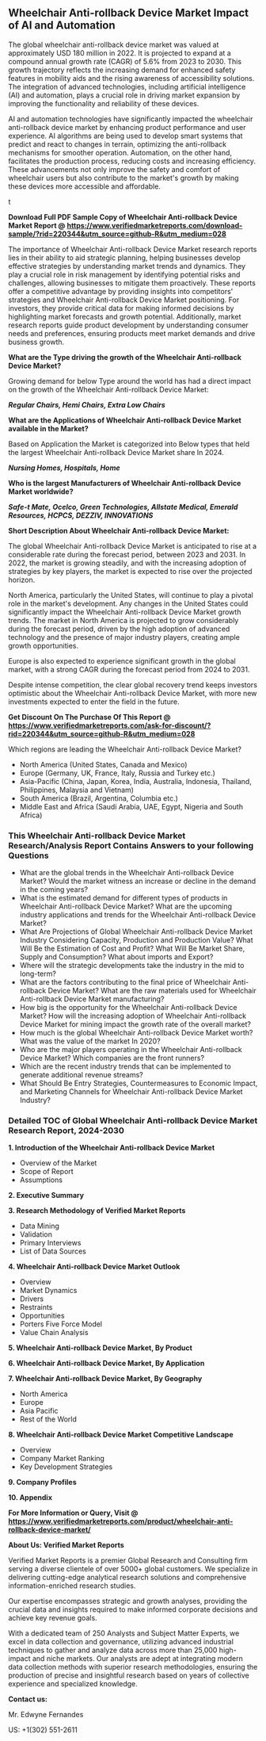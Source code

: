 <h2>Wheelchair Anti-rollback Device Market Impact of AI and Automation</h2><p>The global wheelchair anti-rollback device market was valued at approximately USD 180 million in 2022. It is projected to expand at a compound annual growth rate (CAGR) of 5.6% from 2023 to 2030. This growth trajectory reflects the increasing demand for enhanced safety features in mobility aids and the rising awareness of accessibility solutions. The integration of advanced technologies, including artificial intelligence (AI) and automation, plays a crucial role in driving market expansion by improving the functionality and reliability of these devices.</p><p>AI and automation technologies have significantly impacted the wheelchair anti-rollback device market by enhancing product performance and user experience. AI algorithms are being used to develop smart systems that predict and react to changes in terrain, optimizing the anti-rollback mechanisms for smoother operation. Automation, on the other hand, facilitates the production process, reducing costs and increasing efficiency. These advancements not only improve the safety and comfort of wheelchair users but also contribute to the market's growth by making these devices more accessible and affordable.</p>t</p><p id="" class=""><strong>Download Full PDF Sample Copy of Wheelchair Anti-rollback Device Market Report @ <a href="https://www.verifiedmarketreports.com/download-sample/?rid=220344&utm_source=github-R&utm_medium=028" target="_blank">https://www.verifiedmarketreports.com/download-sample/?rid=220344&utm_source=github-R&utm_medium=028</a></strong></p><p>The importance of&nbsp;Wheelchair Anti-rollback Device Market research reports lies in their ability to aid strategic planning, helping businesses develop effective strategies by understanding market trends and dynamics. They play a crucial role in risk management by identifying potential risks and challenges, allowing businesses to mitigate them proactively. These reports offer a competitive advantage by providing insights into competitors' strategies and Wheelchair Anti-rollback Device Market positioning. For investors, they provide critical data for making informed decisions by highlighting market forecasts and growth potential. Additionally, market research reports guide product development by understanding consumer needs and preferences, ensuring products meet market demands and drive business growth.</p><p><strong>What are the&nbsp;Type driving the growth of the Wheelchair Anti-rollback Device Market?</strong></p><p id="" class="">Growing demand for below Type around the world has had a direct impact on the growth of the Wheelchair Anti-rollback Device Market:</p><em><strong>Regular Chairs, Hemi Chairs, Extra Low Chairs</strong></em></p><strong>What are the&nbsp;Applications&nbsp;of Wheelchair Anti-rollback Device Market available in the Market?</strong></p><p id="" class="">Based on Application the Market is categorized into Below types that held the largest Wheelchair Anti-rollback Device Market share In 2024.</p><em><strong>Nursing Homes, Hospitals, Home</strong></em></p><strong>Who is the largest Manufacturers of Wheelchair Anti-rollback Device Market worldwide?</strong></p><p><em><strong>Safe-t Mate, Ocelco, Green Technologies, Allstate Medical, Emerald Resources, HCPCS, DEZZIV, INNOVATIONS</strong></em></p><p id="" class=""><strong>Short Description About Wheelchair Anti-rollback Device Market:</strong></p><p>The global Wheelchair Anti-rollback Device Market is anticipated to rise at a considerable rate during the forecast period, between 2023 and 2031. In 2022, the market is growing steadily, and with the increasing adoption of strategies by key players, the market is expected to rise over the projected horizon.</p><p>North America, particularly the United States, will continue to play a pivotal role in the market's development. Any changes in the United States could significantly impact the Wheelchair Anti-rollback Device Market growth trends. The market in North America is projected to grow considerably during the forecast period, driven by the high adoption of advanced technology and the presence of major industry players, creating ample growth opportunities.</p><p>Europe is also expected to experience significant growth in the global market, with a strong CAGR during the forecast period from 2024 to 2031.</p><p>Despite intense competition, the clear global recovery trend keeps investors optimistic about the Wheelchair Anti-rollback Device Market, with more new investments expected to enter the field in the future.</p><p id="" class=""><strong>Get Discount On The Purchase Of This Report @ <a href="https://www.verifiedmarketreports.com/ask-for-discount/?rid=220344&utm_source=github-R&utm_medium=028" target="_blank">https://www.verifiedmarketreports.com/ask-for-discount/?rid=220344&utm_source=github-R&utm_medium=028</a></strong></p>Which regions are leading the Wheelchair Anti-rollback Device Market?</p><ul><li>North America (United States, Canada and Mexico)</li><li>Europe (Germany, UK, France, Italy, Russia and Turkey etc.)</li><li>Asia-Pacific (China, Japan, Korea, India, Australia, Indonesia, Thailand, Philippines, Malaysia and Vietnam)</li><li>South America (Brazil, Argentina, Columbia etc.)</li><li>Middle East and Africa (Saudi Arabia, UAE, Egypt, Nigeria and South Africa)</li></ul><h3 id="" class="">This Wheelchair Anti-rollback Device Market Research/Analysis Report Contains Answers to your following Questions</h3><ul><li>What are the global trends in the Wheelchair Anti-rollback Device Market? Would the market witness an increase or decline in the demand in the coming years?</li><li>What is the estimated demand for different types of products in Wheelchair Anti-rollback Device Market? What are the upcoming industry applications and trends for the Wheelchair Anti-rollback Device Market?</li><li>What Are Projections of Global Wheelchair Anti-rollback Device Market Industry Considering Capacity, Production and Production Value? What Will Be the Estimation of Cost and Profit? What Will Be Market Share, Supply and Consumption? What about imports and Export?</li><li>Where will the strategic developments take the industry in the mid to long-term?</li><li>What are the factors contributing to the final price of Wheelchair Anti-rollback Device Market? What are the raw materials used for Wheelchair Anti-rollback Device Market manufacturing?</li><li>How big is the opportunity for the Wheelchair Anti-rollback Device Market? How will the increasing adoption of Wheelchair Anti-rollback Device Market for mining impact the growth rate of the overall market?</li><li>How much is the global Wheelchair Anti-rollback Device Market worth? What was the value of the market In 2020?</li><li>Who are the major players operating in the Wheelchair Anti-rollback Device Market? Which companies are the front runners?</li><li>Which are the recent industry trends that can be implemented to generate additional revenue streams?</li><li>What Should Be Entry Strategies, Countermeasures to Economic Impact, and Marketing Channels for Wheelchair Anti-rollback Device Market Industry?</li></ul><h3 id="" class="">Detailed TOC of Global Wheelchair Anti-rollback Device Market Research Report, 2024-2030</h3><p id="" class=""><strong>1. Introduction of the Wheelchair Anti-rollback Device Market</strong></p><ul><li>Overview of the Market</li><li>Scope of Report</li><li>Assumptions</li></ul><p id="" class=""><strong>2. Executive Summary</strong></p><p id="" class=""><strong>3. Research Methodology of Verified Market Reports</strong></p><ul><li>Data Mining</li><li>Validation</li><li>Primary Interviews</li><li>List of Data Sources</li></ul><p id="" class=""><strong>4. Wheelchair Anti-rollback Device Market Outlook</strong></p><ul><li>Overview</li><li>Market Dynamics</li><li>Drivers</li><li>Restraints</li><li>Opportunities</li><li>Porters Five Force Model</li><li>Value Chain Analysis</li></ul><p id="" class=""><strong>5. Wheelchair Anti-rollback Device Market, By Product</strong></p><p id="" class=""><strong>6. Wheelchair Anti-rollback Device Market, By Application</strong></p><p id="" class=""><strong>7. Wheelchair Anti-rollback Device Market, By Geography</strong></p><ul><li>North America</li><li>Europe</li><li>Asia Pacific</li><li>Rest of the World</li></ul><p id="" class=""><strong>8. Wheelchair Anti-rollback Device Market Competitive Landscape</strong></p><ul><li>Overview</li><li>Company Market Ranking</li><li>Key Development Strategies</li></ul><p id="" class=""><strong>9. Company Profiles</strong></p><p id="" class=""><strong>10. Appendix</strong></p><p id="" class=""><strong>For More Information or Query, Visit @ <a href="https://www.verifiedmarketreports.com/product/wheelchair-anti-rollback-device-market/" target="_blank">https://www.verifiedmarketreports.com/product/wheelchair-anti-rollback-device-market/</a></strong></p><p id="" class=""><strong>About Us: Verified Market Reports</strong></p><p id="" class="">Verified Market Reports is a premier Global Research and Consulting firm serving a diverse clientele of over 5000+ global customers. We specialize in delivering cutting-edge analytical research solutions and comprehensive information-enriched research studies.</p><p id="" class="">Our expertise encompasses strategic and growth analyses, providing the crucial data and insights required to make informed corporate decisions and achieve key revenue goals.</p><p id="" class="">With a dedicated team of 250 Analysts and Subject Matter Experts, we excel in data collection and governance, utilizing advanced industrial techniques to gather and analyze data across more than 25,000 high-impact and niche markets. Our analysts are adept at integrating modern data collection methods with superior research methodologies, ensuring the production of precise and insightful research based on years of collective experience and specialized knowledge.</p><p id="" class=""><strong>Contact us:</strong></p><p id="" class="">Mr. Edwyne Fernandes</p><p id="" class="">US: +1(302) 551-2611</p>